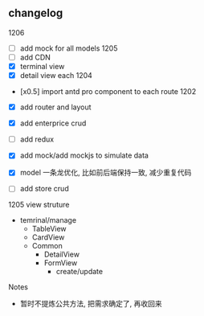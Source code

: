 ## changelog
1206
  - [ ] add mock for all models
1205
  - [ ] add CDN
  - [x] terminal view
  - [x] detail view each
1204
  - [x0.5] import antd pro component to each route
1202
  - [x] add router and layout
  - [x] add enterprice crud
  - [ ] add redux
  - [x] add mock/add mockjs to simulate data 
  - [x] model 一条龙优化, 比如前后端保持一致, 减少重复代码
  - [ ] add store crud















1205 view struture
- temrinal/manage
  - TableView
  - CardView
  - Common
    - DetailView
    - FormView
      - create/update


Notes
- 暂时不提炼公共方法, 把需求确定了, 再收回来